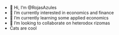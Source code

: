 - 👋 Hi, I’m @RojasAzules
- 👀 I’m currently interested in economics and finance
- 🌱 I’m currently learning some applied economics
- 💞️ I’m looking to collaborate on heterodox rizomas
- Cats are cool

<!---
RojasAzules/RojasAzules is a ✨ special ✨ repository because its `README.md` (this file) appears on your GitHub profile.
You can click the Preview link to take a look at your changes.
--->
